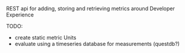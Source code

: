 REST api for adding, storing and retrieving metrics around Developer Experience

TODO:
- create static metric Units
- evaluate using a timeseries database for measurements (questdb?)
